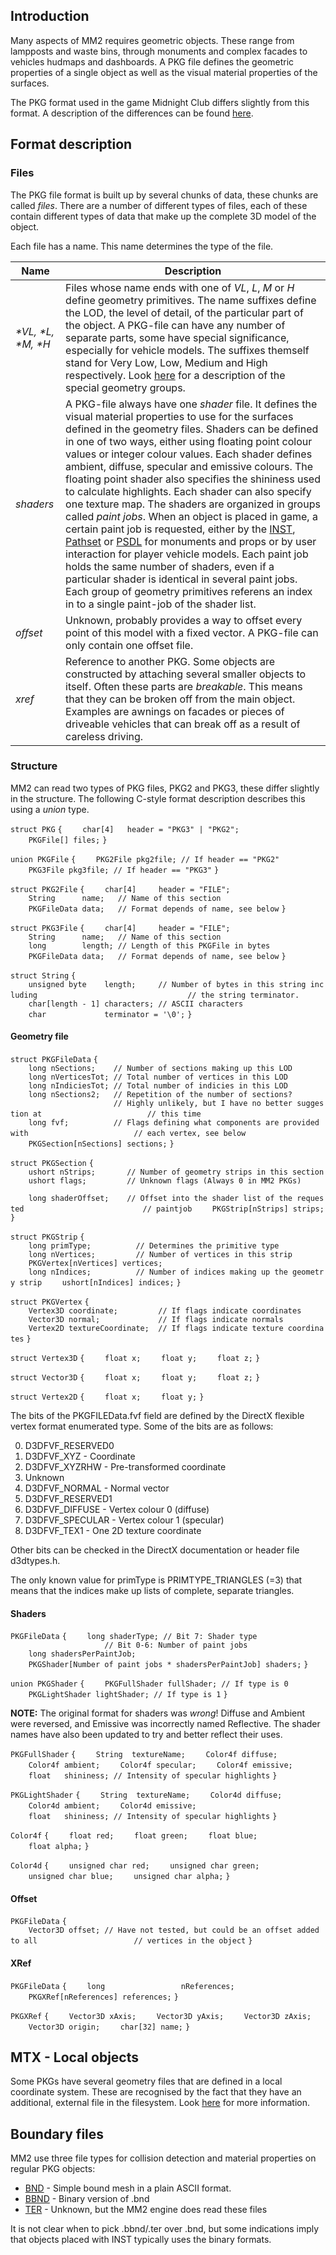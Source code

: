 ## Introduction

Many aspects of MM2 requires geometric objects. These range from
lampposts and waste bins, through monuments and complex facades to
vehicles hudmaps and dashboards. A PKG file defines the geometric
properties of a single object as well as the visual material properties
of the surfaces.

The PKG format used in the game Midnight Club differs slightly from this
format. A description of the differences can be found
[here](PKGMC "wikilink").

## Format description

### Files

The PKG file format is built up by several chunks of data, these chunks
are called *files*. There are a number of different types of files, each
of these contain different types of data that make up the complete 3D
model of the object.

Each file has a name. This name determines the type of the file.

| Name                  | Description                                                                                                                                                                                                                                                                                                                                                                                                                                                                                                                                                                                                                                                                                                                                                                                                                                                                                                                                                                                |
| --------------------- | ------------------------------------------------------------------------------------------------------------------------------------------------------------------------------------------------------------------------------------------------------------------------------------------------------------------------------------------------------------------------------------------------------------------------------------------------------------------------------------------------------------------------------------------------------------------------------------------------------------------------------------------------------------------------------------------------------------------------------------------------------------------------------------------------------------------------------------------------------------------------------------------------------------------------------------------------------------------------------------------ |
| *\*VL, \*L, \*M, \*H* | Files whose name ends with one of *VL*, *L*, *M* or *H* define geometry primitives. The name suffixes define the LOD, the level of detail, of the particular part of the object. A PKG-file can have any number of separate parts, some have special significance, especially for vehicle models. The suffixes themself stand for Very Low, Low, Medium and High respectively. Look [here](PKG_Groups "wikilink") for a description of the special geometry groups.                                                                                                                                                                                                                                                                                                                                                                                                                                                                                                                        |
| *shaders*             | A PKG-file always have one *shader* file. It defines the visual material properties to use for the surfaces defined in the geometry files. Shaders can be defined in one of two ways, either using floating point colour values or integer colour values. Each shader defines ambient, diffuse, specular and emissive colours. The floating point shader also specifies the shininess used to calculate highlights. Each shader can also specify one texture map. The shaders are organized in groups called *paint jobs*. When an object is placed in game, a certain paint job is requested, either by the [INST](INST "wikilink"), [Pathset](Pathset "wikilink") or [PSDL](PSDL "wikilink") for monuments and props or by user interaction for player vehicle models. Each paint job holds the same number of shaders, even if a particular shader is identical in several paint jobs. Each group of geometry primitives referens an index in to a single paint-job of the shader list. |
| *offset*              | Unknown, probably provides a way to offset every point of this model with a fixed vector. A PKG-file can only contain one offset file.                                                                                                                                                                                                                                                                                                                                                                                                                                                                                                                                                                                                                                                                                                                                                                                                                                                     |
| *xref*                | Reference to another PKG. Some objects are constructed by attaching several smaller objects to itself. Often these parts are *breakable*. This means that they can be broken off from the main object. Examples are awnings on facades or pieces of driveable vehicles that can break off as a result of careless driving.                                                                                                                                                                                                                                                                                                                                                                                                                                                                                                                                                                                                                                                                 |

### Structure

MM2 can read two types of PKG files, PKG2 and PKG3, these differ
slightly in the structure. The following C-style format description
describes this using a *union* type.

`struct PKG`
`{`
`    char[4]   header = "PKG3" | "PKG2";`
`    PKGFile[] files;`
`}`

`union PKGFile`
`{`
`    PKG2File pkg2file; // If header == "PKG2"`
`    PKG3File pkg3file; // If header == "PKG3"`
`}`

`struct PKG2File`
`{`
`    char[4]     header = "FILE";`
`    String      name;   // Name of this section`
`    PKGFileData data;   // Format depends of name, see below`
`}`

`struct PKG3File`
`{`
`    char[4]     header = "FILE";`
`    String      name;   // Name of this section`
`    long        length; // Length of this PKGFile in bytes`
`    PKGFileData data;   // Format depends of name, see below`
`}`

`struct String`
`{`
`    unsigned byte    length;     // Number of bytes in this string including`
`                                 // the string terminator.`
`    char[length - 1] characters; // ASCII characters`
`    char             terminator = '\0';`
`}`

#### Geometry file

`struct PKGFileData`
`{`
`    long nSections;    // Number of sections making up this LOD`
`    long nVerticesTot; // Total number of vertices in this LOD`
`    long nIndiciesTot; // Total number of indicies in this LOD`
`    long nSections2;   // Repetition of the number of sections?`
`                       // Highly unlikely, but I have no better suggestion at`
`                       // this time`
`    long fvf;          // Flags defining what components are provided with`
`                       // each vertex, see below`
`    PKGSection[nSections] sections;`
`}`

`struct PKGSection`
`{`
`    ushort nStrips;       // Number of geometry strips in this section`
`    ushort flags;         // Unknown flags (Always 0 in MM2 PKGs)`

`    long shaderOffset;    // Offset into the shader list of the requested`
`                          // paintjob`
`    PKGStrip[nStrips] strips;`
`}`

`struct PKGStrip`
`{`
`    long primType;          // Determines the primitive type`
`    long nVertices;         // Number of vertices in this strip`
`    PKGVertex[nVertices] vertices;`
`    long nIndices;          // Number of indices making up the geometry strip`
`    ushort[nIndices] indices;`
`}`

`struct PKGVertex`
`{`
`    Vertex3D coordinate;         // If flags indicate coordinates`
`    Vector3D normal;             // If flags indicate normals`
`    Vertex2D textureCoordinate;  // If flags indicate texture coordinates`
`}`

`struct Vertex3D`
`{`
`    float x;`
`    float y;`
`    float z;`
`}`

`struct Vector3D`
`{`
`    float x;`
`    float y;`
`    float z;`
`}`

`struct Vertex2D`
`{`
`    float x;`
`    float y;`
`}`

The bits of the PKGFILEData.fvf field are defined by the DirectX
flexible vertex format enumerated type. Some of the bits are as follows:

0.  D3DFVF_RESERVED0
1.  D3DFVF_XYZ - Coordinate
2.  D3DFVF_XYZRHW - Pre-transformed coordinate
3.  Unknown
4.  D3DFVF_NORMAL - Normal vector
5.  D3DFVF_RESERVED1
6.  D3DFVF_DIFFUSE - Vertex colour 0 (diffuse)
7.  D3DFVF_SPECULAR - Vertex colour 1 (specular)
8.  D3DFVF_TEX1 - One 2D texture coordinate

Other bits can be checked in the DirectX documentation or header file
d3dtypes.h.

The only known value for primType is PRIMTYPE_TRIANGLES (=3) that means
that the indices make up lists of complete, separate triangles.

#### Shaders

`PKGFileData`
`{`
`    long shaderType; // Bit 7: Shader type`
`                     // Bit 0-6: Number of paint jobs`
`    long shadersPerPaintJob;`
`    PKGShader[Number of paint jobs * shadersPerPaintJob] shaders;`
`}`

`union PKGShader`
`{`
`    PKGFullShader fullShader; // If type is 0`
`    PKGLightShader lightShader; // If type is 1`
`}`

**NOTE:** The original format for shaders was *wrong*\! Diffuse and
Ambient were reversed, and Emissive was incorrectly named Reflective.
The shader names have also been updated to try and better reflect their
uses.

`PKGFullShader`
`{`
`    String  textureName;`
`    Color4f diffuse;`
`    Color4f ambient;`
`    Color4f specular;`
`    Color4f emissive;`
`    float   shininess; // Intensity of specular highlights`
`}`

`PKGLightShader`
`{`
`    String  textureName;`
`    Color4d diffuse;`
`    Color4d ambient;`
`    Color4d emissive;`
`    float   shininess; // Intensity of specular highlights`
`}`

`Color4f`
`{`
`    float red;`
`    float green;`
`    float blue;`
`    float alpha;`
`}`

`Color4d`
`{`
`    unsigned char red;`
`    unsigned char green;`
`    unsigned char blue;`
`    unsigned char alpha;`
`}`

#### Offset

`PKGFileData`
`{`
`    Vector3D offset; // Have not tested, but could be an offset added to all`
`                     // vertices in the object`
`}`

#### XRef

`PKGFileData`
`{`
`    long                 nReferences;`
`    PKGXRef[nReferences] references;`
`}`

`PKGXRef`
`{`
`    Vector3D xAxis;`
`    Vector3D yAxis;`
`    Vector3D zAxis;`
`    Vector3D origin;`
`    char[32] name;`
`}`

## MTX - Local objects

Some PKGs have several geometry files that are defined in a local
coordinate system. These are recognised by the fact that they have an
additional, external file in the filesystem. Look [here](MTX "wikilink")
for more information.

## Boundary files

MM2 use three file types for collision detection and material properties
on regular PKG objects:

  - [BND](BND "wikilink") - Simple bound mesh in a plain ASCII format.
  - [BBND](BBND "wikilink") - Binary version of .bnd
  - [TER](TER "wikilink") - Unknown, but the MM2 engine does read these
    files

It is not clear when to pick .bbnd/.ter over .bnd, but some indications
imply that objects placed with INST typically uses the binary formats.